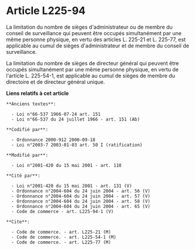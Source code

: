 # Article L225-94

La limitation du nombre de sièges d'administrateur ou de membre du conseil de surveillance qui peuvent être occupés
simultanément par une même personne physique, en vertu des articles L. 225-21 et L. 225-77, est applicable au cumul de sièges
d'administrateur et de membre du conseil de surveillance.

La limitation du nombre de sièges de directeur général qui peuvent être occupés simultanément par une même personne physique,
en vertu de l'article L. 225-54-1, est applicable au cumul de sièges de membre du directoire et de directeur général unique.

**Liens relatifs à cet article**

	**Anciens textes**:

	  - Loi n°66-537 1966-07-24 art. 151
	  - Loi n°66-537 du 24 juillet 1966 - art. 151 (Ab)

	**Codifié par**:

	  - Ordonnance 2000-912 2000-09-18
	  - Loi n°2003-7 2003-01-03 art. 50 I (ratification)

	**Modifié par**:

	  - Loi n°2001-420 du 15 mai 2001 - art. 110

	**Cité par**:

	  - Loi n°2001-420 du 15 mai 2001 - art. 131 (V)
	  - Ordonnance n°2004-604 du 24 juin 2004 - art. 56 (V)
	  - Ordonnance n°2004-604 du 24 juin 2004 - art. 57 (V)
	  - Ordonnance n°2004-604 du 24 juin 2004 - art. 58 (V)
	  - Ordonnance n°2004-604 du 24 juin 2004 - art. 65 (V)
	  - Code de commerce - art. L225-94-1 (V)

	**Cite**:

	  - Code de commerce. - art. L225-21 (M)
	  - Code de commerce. - art. L225-54-1 (M)
	  - Code de commerce. - art. L225-77 (M)
